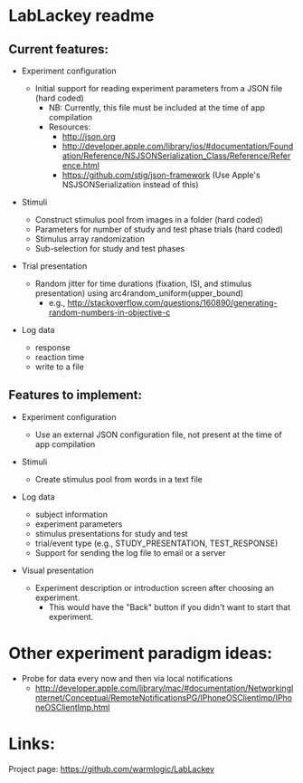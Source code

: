 LabLackey readme
====

Current features:
----

- Experiment configuration
  - Initial support for reading experiment parameters from a JSON file (hard coded)
    - NB: Currently, this file must be included at the time of app compilation
    - Resources:
      - http://json.org
      - http://developer.apple.com/library/ios/#documentation/Foundation/Reference/NSJSONSerialization_Class/Reference/Reference.html
      - https://github.com/stig/json-framework (Use Apple's NSJSONSerialization instead of this)

- Stimuli
  - Construct stimulus pool from images in a folder (hard coded)
  - Parameters for number of study and test phase trials (hard coded)
  - Stimulus array randomization
  - Sub-selection for study and test phases

- Trial presentation
  - Random jitter for time durations (fixation, ISI, and stimulus presentation) using arc4random_uniform(upper_bound)
    - e.g., http://stackoverflow.com/questions/160890/generating-random-numbers-in-objective-c

- Log data
  - response
  - reaction time
  - write to a file


Features to implement:
----

- Experiment configuration
  - Use an external JSON configuration file, not present at the time of app compilation

- Stimuli
  - Create stimulus pool from words in a text file

- Log data
  - subject information
  - experiment parameters
  - stimulus presentations for study and test
  - trial/event type (e.g., STUDY_PRESENTATION, TEST_RESPONSE)
  - Support for sending the log file to email or a server

- Visual presentation
  - Experiment description or introduction screen after choosing an experiment.
    - This would have the "Back" button if you didn't want to start that experiment.


Other experiment paradigm ideas:
====

- Probe for data every now and then via local notifications
  - http://developer.apple.com/library/mac/#documentation/NetworkingInternet/Conceptual/RemoteNotificationsPG/IPhoneOSClientImp/IPhoneOSClientImp.html


Links:
====

Project page: https://github.com/warmlogic/LabLackey
